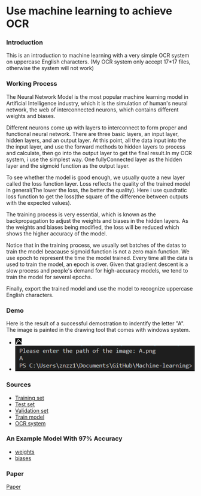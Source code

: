 # Use machine learning to achieve OCR

### Introduction
This is an introduction to machine learning with a very simple OCR system on uppercase English characters.
(My OCR system only accept 17*17 files, otherwise the system will not work)

### Working Process
The Neural Network Model is the most popular machine learning model in Artificial Intelligence industry, which it is the simulation of human's neural network, the web of interconnected neurons, which contains different weights and biases.

Different neurons come up with layers to interconnect to form proper and functional neural network. There are three basic layers, an input layer, hidden layers, and an output layer. At this point, all the data input into the the input layer, and use the forward methods to hidden layers to process and calculate, then go into the output layer to get the final result.In my OCR system, i use the simplest way. One fullyConnected layer as the hidden layer and the sigmoid function as the output layer.

To see whether the model is good enough, we usually quote a new layer called the loss function layer. Loss reflects the quality of the trained model in general(The lower the loss, the better the quality). Here i use quadratic loss function to get the loss(the square of the difference between outputs with the expected values).

The training process is very essential, which is known as the backpropagation to adjust the weights and biases in the hidden layers. As the weights and biases being modified, the loss will be reduced which shows the higher accuracy of the model.

Notice that in the training process, we usually set batches of the datas to train the model beacause sigmoid function is not a zero main function. We use epoch to represent the time the model trained. Every time all the data is used to train the model, an epoch is over. Given that gradient descent is a slow process and people's demand for high-accuracy models, we tend to train the model for several epochs.

Finally, export the trained model and use the model to recognize uppercase English characters.

### Demo
Here is the result of a successful demostration to indentify the letter "A". The image is painted in the drawing tool that comes with windows system.
* ![Image of A](https://github.com/znzz1/Machine-learning/blob/main/sources/A.png)
* ![Use my system to recognize the image](https://github.com/znzz1/Machine-learning/blob/main/sources/Demo%20Result.png)

### Sources
* [Training set](https://github.com/znzz1/Machine-learning/blob/main/data/train.npy)
* [Test set](https://github.com/znzz1/Machine-learning/blob/main/data/test.npy)
* [Validation set](https://github.com/znzz1/Machine-learning/blob/main/data/validate.npy)
* [Train model](https://github.com/znzz1/Machine-learning/blob/main/code/trainModel.py)
* [OCR system](https://github.com/znzz1/Machine-learning/blob/main/model_config/OCR.py)

### An Example Model With 97% Accuracy
* [weights](https://github.com/znzz1/Machine-learning/blob/main/model_config/weights.csv)
* [biases](https://github.com/znzz1/Machine-learning/blob/main/model_config/biases.csv)

### Paper
[Paper](https://github.com/znzz1/Machine-learning/blob/main/sources/introduction.docx)

